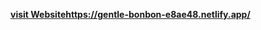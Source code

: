  **[visit Website](https://gentle-bonbon-e8ae48.netlify.app/)https://gentle-bonbon-e8ae48.netlify.app/**
